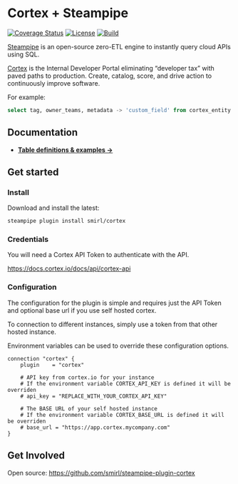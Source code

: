 <!-- Ensure this matches docs/index.md -->
# Cortex + Steampipe

[![Coverage Status](https://coveralls.io/repos/github/Smirl/steampipe-plugin-cortex/badge.svg?branch=master)](https://coveralls.io/github/Smirl/steampipe-plugin-cortex?branch=master)
[![License](https://img.shields.io/badge/License-Apache_2.0-blue.svg)](https://opensource.org/licenses/Apache-2.0)
[![Build](https://github.com/smirl/steampipe-plugin-cortex/actions/workflows/main.yaml/badge.svg)](https://github.com/Smirl/steampipe-plugin-cortex/actions/workflows/main.yaml)

[Steampipe](https://steampipe.io) is an open-source zero-ETL engine to instantly
query cloud APIs using SQL.

[Cortex](https://cortex.io/) is the Internal Developer Portal eliminating
“developer tax” with paved paths to production. Create, catalog, score, and
drive action to continuously improve software.

For example:

```sql
select tag, owner_teams, metadata -> 'custom_field' from cortex_entity limit 10
```

## Documentation

- **[Table definitions & examples →](./docs/tables/)**

## Get started

### Install

Download and install the latest:

```bash
steampipe plugin install smirl/cortex
```

### Credentials

You will need a Cortex API Token to authenticate with the API.

https://docs.cortex.io/docs/api/cortex-api

### Configuration

The configuration for the plugin is simple and requires just the API Token and
optional base url if you use self hosted cortex.

To connection to different instances, simply use a token from that other hosted
instance.

Environment variables can be used to override these configuration options.

```hcl
connection "cortex" {
    plugin    = "cortex"

    # API key from cortex.io for your instance
    # If the environment variable CORTEX_API_KEY is defined it will be overriden
    # api_key = "REPLACE_WITH_YOUR_CORTEX_API_KEY"

    # The BASE URL of your self hosted instance
    # If the environment variable CORTEX_BASE_URL is defined it will be overriden
    # base_url = "https://app.cortex.mycompany.com"
}
```

## Get Involved

Open source: https://github.com/smirl/steampipe-plugin-cortex
